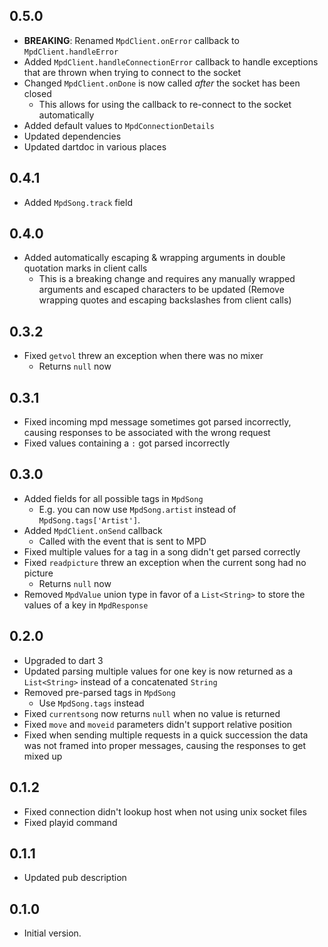 ## 0.5.0
- **BREAKING**: Renamed `MpdClient.onError` callback to `MpdClient.handleError`
- Added `MpdClient.handleConnectionError` callback to handle exceptions that are thrown when trying to connect to the socket
- Changed `MpdClient.onDone` is now called *after* the socket has been closed
  - This allows for using the callback to re-connect to the socket automatically
- Added default values to `MpdConnectionDetails`
- Updated dependencies
- Updated dartdoc in various places

## 0.4.1
- Added `MpdSong.track` field

## 0.4.0
- Added automatically escaping & wrapping arguments in double quotation marks in client calls 
  - This is a breaking change and requires any manually wrapped arguments and escaped  characters to be updated (Remove wrapping quotes and escaping backslashes from client calls)

## 0.3.2
- Fixed `getvol` threw an exception when there was no mixer
  - Returns `null` now

## 0.3.1
- Fixed incoming mpd message sometimes got parsed incorrectly, causing responses to be associated with the wrong request
- Fixed values containing a `:` got parsed incorrectly

## 0.3.0
- Added fields for all possible tags in `MpdSong`
  - E.g. you can now use `MpdSong.artist` instead of `MpdSong.tags['Artist']`.
- Added `MpdClient.onSend` callback
  - Called with the event that is sent to MPD
- Fixed multiple values for a tag in a song didn't get parsed correctly
- Fixed `readpicture` threw an exception when the current song had no picture
  - Returns `null` now
- Removed `MpdValue` union type in favor of a `List<String>` to store the values of a key in `MpdResponse`

## 0.2.0

- Upgraded to dart 3
- Updated parsing multiple values for one key is now returned as a `List<String>` instead of a concatenated `String`
- Removed pre-parsed tags in `MpdSong`
  - Use `MpdSong.tags` instead
- Fixed `currentsong` now returns `null` when no value is returned
- Fixed `move` and `moveid` parameters didn't support relative position
- Fixed when sending multiple requests in a quick succession the data was not framed into proper messages, causing the responses to get mixed up

## 0.1.2

- Fixed connection didn't lookup host when not using unix socket files
- Fixed playid command

## 0.1.1

- Updated pub description

## 0.1.0

- Initial version.
